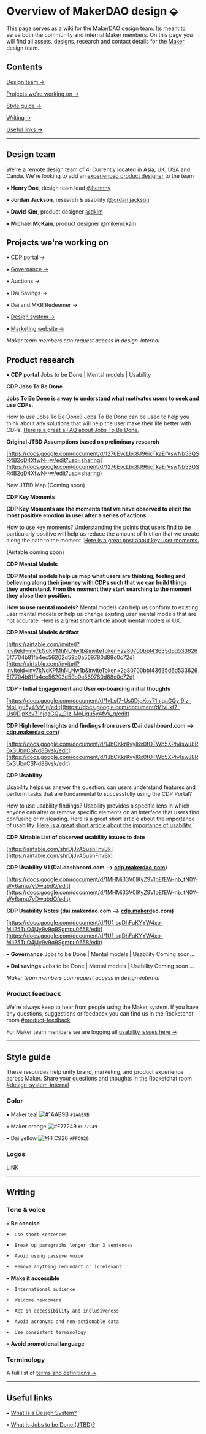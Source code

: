 # Overview of MakerDAO design ⬙

This page serves as a wiki for the MakerDAO design team. Its meant to serve both the community and internal Maker members. On this page you will find all assets, designs, research and contact details for the [Maker](https://makerdao.com/) design team. 

## Contents
[Design team →](https://github.com/hcdoe/Overview-of-MakerDAO-design#design-team)

[Projects we're working on →](https://github.com/hcdoe/Overview-of-MakerDAO-design#projects-were-working-on)

[Style guide →](https://github.com/hcdoe/Overview-of-MakerDAO-design#style-guide)

[Writing →](https://github.com/hcdoe/Overview-of-MakerDAO-design#writing)

[Useful links →](https://github.com/hcdoe/Overview-of-MakerDAO-design#useful-links)



---

## Design team
We're a remote design team of 4. Currently located in Asia, UK, USA and Canda. We're looking to add an [experienced product designer](https://makerdao.com/careers/product-designer) to the team

•  **Henry Doe**, design team lead [@hennny](https://chat.makerdao.com/home)

•  **Jordan Jackson**, research & usability [@jordan.jackson](https://chat.makerdao.com/home)

•  **David Kim**, product designer [@dkim](https://chat.makerdao.com/home)

•  **Michael McKain**, product designer [@mikemckain](https://chat.makerdao.com/home)

## Projects we're working on
•  [CDP portal →](https://www.figma.com/file/L89YEqsCYo0yZ07Lwc5dVBaJ/Multi-Collateral-CDP-Portal?node-id=168%3A12)

•  [Governance →](https://www.figma.com/file/P3WU8leDECFDItgLx4gh22t9/Governance?node-id=227%3A11)

•  Auctions →

•  Dai Savings →

•  Dai and MKR Redeemer →

•  [Design system →](https://www.figma.com/file/WD1TVy5hFtVkWgd7hvhbzFIe/Components?node-id=1595%3A36)

•  [Marketing website →](https://www.figma.com/file/BJKZPfODBGLwxkpTJuxdj6Kb/makerdao.com?node-id=0%3A1)

*Maker team members can request access in design-internal*


## Product research 


• **CDP portal** Jobs to be Done | Mental models | Usability 



**CDP Jobs To Be Done**


**Jobs To Be Done is a way to understand what motivates users to seek and use CDPs.**  

How to use Jobs To Be Done? Jobs To Be Done can be used to help you think about any solutions that will help the user make their life better with CDPs. [Here is a great a FAQ about Jobs To Be Done.](https://justinjackson.ca/what-is-jobs-to-be-done)


**Original JTBD Assumptions based on preliminary research** 

[https://docs.google.com/document/d/1276EvcLbc8J96icTkaErVswNb53QSR4B2qD4XfwN--w/edit?usp=sharing](https://docs.google.com/document/d/1276EvcLbc8J96icTkaErVswNb53QSR4B2qD4XfwN--w/edit?usp=sharing) 


New JTBD Map (Coming soon) 



**CDP Key Moments** 


**CDP Key Moments are the moments that we have observed to elicit the most positive emotion in user after a series of actions.**  


How to use key moments? Understanding the points that users find to be particularly positive will help us reduce the amount of friction that we create along the path to the moment. [Here is a great post about key user moments.](https://alexiskold.net/2016/06/01/what-is-the-magic-moment-for-your-startup/) 

(Airtable coming soon) 



**CDP Mental Models**  


**CDP Mental models help us map what users are thinking, feeling and believing along their journey with CDPs such that we can build things they understand. From the moment they start searching to the moment they close their position.**  

**How to use mental models?** Mental models can help us conform to existing user mental models or help us change existing user mental models that are not accurate. [Here is a great short article about mental models in UX.](https://www.nngroup.com/articles/mental-models/)


**CDP Mental Models Artifact** 

[https://airtable.com/invite/l?inviteId=inv7kNdKPMhNLNw1b&inviteToken=2a80700bbf43635d6d5336265f7704b81fb4ec56202d59b0a569780d88c0c72d](https://airtable.com/invite/l?inviteId=inv7kNdKPMhNLNw1b&inviteToken=2a80700bbf43635d6d5336265f7704b81fb4ec56202d59b0a569780d88c0c72d)   


**CDP - Initial Engagement and User on-boarding initial thoughts**

[https://docs.google.com/document/d/1vLxf7-Us0DjpKcv71njqaGQy_9Iz-MoLjgu5y4fvV_g/edit](https://docs.google.com/document/d/1vLxf7-Us0DjpKcv71njqaGQy_9Iz-MoLjgu5y4fvV_g/edit)   


**CDP High level Insights and findings from users (Dai.dashboard.com —> [cdp.makerdao.com](http://cdp.makerdao.com))** 

[https://docs.google.com/document/d/1JbCKkrKvyl6x0fOTWb5XPh4swJ8R6x3UbnCSNd8Bvsk/edit](https://docs.google.com/document/d/1JbCKkrKvyl6x0fOTWb5XPh4swJ8R6x3UbnCSNd8Bvsk/edit)    



**CDP Usability** 

Usability helps us answer the question: can users understand features and perform tasks that are fundamental to successfully using the CDP Portal?  

How to use usability findings? Usability provides a specific lens in which anyone can alter or remove specific elements on an interface that users find confusing or misleading. Here is a great short article about the importance of usability. [Here is a great short article about the importance of usability.](https://www.nngroup.com/articles/the-most-important-usability-activity/) 


**CDP Airtable List of observed usability issues to date** 

[https://airtable.com/shrDjJvA5uahFnvBk](https://airtable.com/shrDjJvA5uahFnvBk) 


**CDP Usability V1 (Dai.dashboard.com —> [cdp.makerdao.com](http://cdp.makerdao.com))** 

[https://docs.google.com/document/d/1MHMi33V0lKyZ9VIbEfEW-nb_tN0Y-Wy6amu7yDwqbdQ/edit](https://docs.google.com/document/d/1MHMi33V0lKyZ9VIbEfEW-nb_tN0Y-Wy6amu7yDwqbdQ/edit)  


**CDP Usability Notes (dai.makerdao.com —> [cdp.makerd](http://cdp.makerdo.com)ao.com)** 

[https://docs.google.com/document/d/1Uf_sqDhFqKYYW4xo-MIi25TuO4jJy9v9q9Sgmpu0658/edit](https://docs.google.com/document/d/1Uf_sqDhFqKYYW4xo-MIi25TuO4jJy9v9q9Sgmpu0658/edit)


• **Governance** Jobs to be Done | Mental models | Usability
Coming soon... 

• **Dai savings** Jobs to be Done | Mental models | Usability
Coming soon ... 


*Maker team members can request access in design-internal*

### Product feedback 

We're always keep to hear from people using the Maker system. If you have any questions, suggestions or feedback you can find us in the Rocketchat room [#product-feedback](https://chat.makerdao.com/home)

For Maker team members we are logging all [usability issues here →](https://docs.google.com/spreadsheets/d/18X4y-87m5flC9iH4RkWUXD64i_H-FM0QUHlEoiqhRxw/edit#gid=0)

---


## Style guide
These resources help unify brand, marketing, and product experience across Maker. Share your questions and thoughts in the Rocketchat room [#design-system-internal](https://chat.makerdao.com/home)

### Color

•  Maker teal ![#1AAB9B](https://placehold.it/15/1AAB9B/000000?text=+) `#1AAB9B`

•  Maker orange ![#F77249](https://placehold.it/15/F77249/000000?text=+) `#F77249`

•  Dai yellow ![#FFC926](https://placehold.it/15/FFC926/000000?text=+) `#FFC926`

### Logos
LINK

---

## Writing
### Tone & voice 
•  **Be concise**

    •  Use short sentences

    •  Break up paragraphs longer than 3 sentences

    •  Avoid using passive voice

    •  Remove anything redundant or irrelevant

•  **Make it accessible**

    •  International audience

    •  Welcome newcomers

    •  Act on accessibility and inclusiveness

    •  Avoid acronyms and non-actionable data

    •  Use consistent terminology 

•  **Avoid promotional language**


### Terminology
A full list of [terms and definitions →](https://airtable.com/shr93DOZR1FHNJv4Y/tblv6XRHv27cAvKad)

---


## Useful links

•  [What Is a Design System?](https://forumone.com/ideas/what-is-design-system)

•  [What is Jobs to be Done (JTBD)?](https://jtbd.info/2-what-is-jobs-to-be-done-jtbd-796b82081cca)
